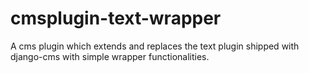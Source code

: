 cmsplugin-text-wrapper
======================

A cms plugin which extends and replaces the text plugin shipped with django-cms with simple wrapper functionalities.